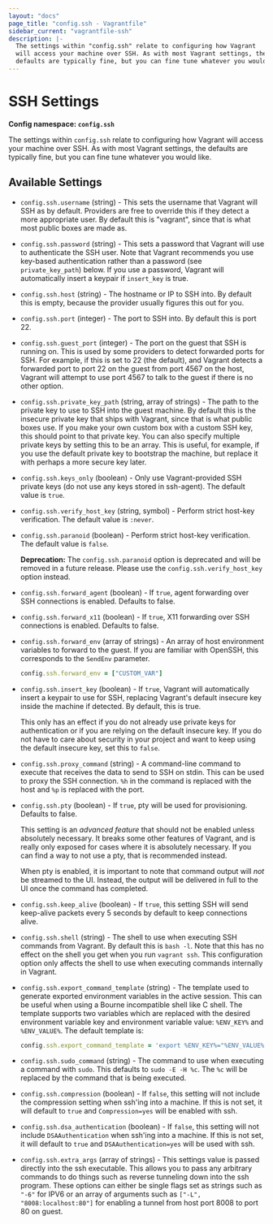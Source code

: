 ```yaml
---
layout: "docs"
page_title: "config.ssh - Vagrantfile"
sidebar_current: "vagrantfile-ssh"
description: |-
  The settings within "config.ssh" relate to configuring how Vagrant
  will access your machine over SSH. As with most Vagrant settings, the
  defaults are typically fine, but you can fine tune whatever you would like.
---
```


# SSH Settings

**Config namespace: `config.ssh`**

The settings within `config.ssh` relate to configuring how Vagrant
will access your machine over SSH. As with most Vagrant settings, the
defaults are typically fine, but you can fine tune whatever you would like.

## Available Settings

* `config.ssh.username` (string) - This sets the username that Vagrant will SSH
as by default. Providers are free to override this if they detect a more
appropriate user. By default this is "vagrant", since that is what most
public boxes are made as.

* `config.ssh.password` (string) - This sets a password that Vagrant will use to
authenticate the SSH user. Note that Vagrant recommends you use key-based
authentication rather than a password (see `private_key_path`) below. If
you use a password, Vagrant will automatically insert a keypair if
`insert_key` is true.

* `config.ssh.host` (string) - The hostname or IP to SSH into. By default this is
empty, because the provider usually figures this out for you.

* `config.ssh.port` (integer) - The port to SSH into. By default this is port 22.

* `config.ssh.guest_port` (integer) - The port on the guest that SSH is running on. This
is used by some providers to detect forwarded ports for SSH. For example, if
this is set to 22 (the default), and Vagrant detects a forwarded port to
port 22 on the guest from port 4567 on the host, Vagrant will attempt
to use port 4567 to talk to the guest if there is no other option.

* `config.ssh.private_key_path` (string, array of strings) - The path to the private
key to use to SSH into the guest machine. By default this is the insecure private key
that ships with Vagrant, since that is what public boxes use. If you make
your own custom box with a custom SSH key, this should point to that
private key. You can also specify multiple private keys by setting this to be an array.
This is useful, for example, if you use the default private key to bootstrap
the machine, but replace it with perhaps a more secure key later.

* `config.ssh.keys_only` (boolean) - Only use Vagrant-provided SSH private keys (do not use
any keys stored in ssh-agent). The default value is `true`.

* `config.ssh.verify_host_key` (string, symbol) - Perform strict host-key verification. The
default value is `:never`.

* `config.ssh.paranoid` (boolean) - Perform strict host-key verification. The default value is
`false`.

    __Deprecation:__ The `config.ssh.paranoid` option is deprecated and will be removed
    in a future release. Please use the `config.ssh.verify_host_key` option instead.

* `config.ssh.forward_agent` (boolean) - If `true`, agent forwarding over SSH
connections is enabled. Defaults to false.

* `config.ssh.forward_x11` (boolean) - If `true`, X11 forwarding over SSH connections
is enabled. Defaults to false.

* `config.ssh.forward_env` (array of strings) - An array of host environment variables to
forward to the guest. If you are familiar with OpenSSH, this corresponds to the `SendEnv`
parameter.

    ```ruby
    config.ssh.forward_env = ["CUSTOM_VAR"]
    ```

* `config.ssh.insert_key` (boolean) - If `true`, Vagrant will automatically insert
a keypair to use for SSH, replacing Vagrant's default insecure key inside the machine
if detected. By default, this is true.

    This only has an effect if you do not already
    use private keys for authentication or if you are relying on the default insecure key.
    If you do not have to care about security in your project and want to
    keep using the default insecure key, set this to `false`.

* `config.ssh.proxy_command` (string) - A command-line command to execute that receives
the data to send to SSH on stdin. This can be used to proxy the SSH connection.
`%h` in the command is replaced with the host and `%p` is replaced with
the port.

* `config.ssh.pty` (boolean) - If `true`, pty will be used for provisioning. Defaults to false.

    This setting is an _advanced feature_ that should not be enabled unless
    absolutely necessary. It breaks some other features of Vagrant, and is
    really only exposed for cases where it is absolutely necessary. If you can find
    a way to not use a pty, that is recommended instead.

    When pty is enabled, it is important to note that command output will _not_ be
    streamed to the UI. Instead, the output will be delivered in full to the UI
    once the command has completed.

* `config.ssh.keep_alive` (boolean) - If `true`, this setting SSH will send keep-alive packets
every 5 seconds by default to keep connections alive.

* `config.ssh.shell` (string) - The shell to use when executing SSH commands from
Vagrant. By default this is `bash -l`. Note that this has no effect on
the shell you get when you run `vagrant ssh`. This configuration option
only affects the shell to use when executing commands internally in Vagrant.

* `config.ssh.export_command_template` (string) - The template used to generate
exported environment variables in the active session. This can be useful
when using a Bourne incompatible shell like C shell. The template supports
two variables which are replaced with the desired environment variable key and
environment variable value: `%ENV_KEY%` and `%ENV_VALUE%`. The default template
is:

    ```ruby
    config.ssh.export_command_template = 'export %ENV_KEY%="%ENV_VALUE%"'
    ```

* `config.ssh.sudo_command` (string) - The command to use when executing a command
with `sudo`. This defaults to `sudo -E -H %c`. The `%c` will be replaced by
the command that is being executed.

* `config.ssh.compression` (boolean) - If `false`, this setting will not include the
compression setting when ssh'ing into a machine. If this is not set, it will
default to `true` and `Compression=yes` will be enabled with ssh.

* `config.ssh.dsa_authentication` (boolean) - If `false`, this setting  will not include
`DSAAuthentication` when ssh'ing into a machine. If this is not set, it will
default to `true` and `DSAAuthentication=yes` will be used with ssh.

* `config.ssh.extra_args` (array of strings) - This settings value is passed directly
into the ssh executable. This allows you to pass any arbitrary commands to do things such
as reverse tunneling down into the ssh program. These options can either be
single flags set as strings such as `"-6"` for IPV6 or an array of arguments
such as `["-L", "8008:localhost:80"]` for enabling a tunnel from host port 8008
to port 80 on guest.
